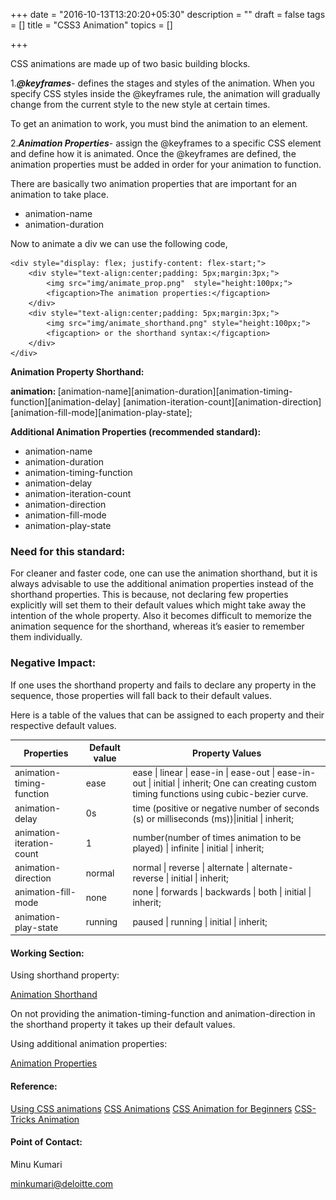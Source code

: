 +++
date = "2016-10-13T13:20:20+05:30"
description = ""
draft = false
tags = []
title = "CSS3 Animation"
topics = []

+++


<p>CSS animations are made up of two basic building blocks.</p>

<p> 1.<strong><i>@keyframes</i></strong>- defines the stages and styles of the animation. When you specify CSS styles inside the @keyframes rule, the animation will gradually change from the current style to the new style at certain times.
</p><p>To get an animation to work, you must bind the animation to an element.</p>

<p>2.<strong><i>Animation Properties</i></strong>- assign the @keyframes to a specific CSS element and define how it is animated.
Once the @keyframes are defined, the animation properties must be added in order for your animation to function.<p>

<p>There are basically two animation properties that are important for an animation to take place.</p>
    <ul>
        <li>animation-name</li>
        <li>animation-duration</li>
    </ul>
<p>Now to animate a div we can use the following code,</p>

    <div style="display: flex; justify-content: flex-start;">
        <div style="text-align:center;padding: 5px;margin:3px;">
            <img src="img/animate_prop.png"  style="height:100px;">
            <figcaption>The animation properties:</figcaption>
        </div>
        <div style="text-align:center;padding: 5px;margin:3px;">
            <img src="img/animate_shorthand.png" style="height:100px;">       
            <figcaption> or the shorthand syntax:</figcaption>
        </div>
    </div>

<p><strong>Animation Property Shorthand:</strong></p>
<p><strong>animation: </strong>[animation-name][animation-duration][animation-timing-function][animation-delay] [animation-iteration-count][animation-direction][animation-fill-mode][animation-play-state];</p>

<p><strong>Additional Animation Properties (recommended standard):</strong></p>
<ul>
  <li>animation-name</li>
  <li>animation-duration</li>
  <li>animation-timing-function</li>
  <li>animation-delay</li>
  <li>animation-iteration-count</li>
  <li>animation-direction</li>
  <li>animation-fill-mode</li>
  <li>animation-play-state</li>
</ul>

<h3>Need for this standard:</h3>

<p>For cleaner and faster code, one can use the animation shorthand, but it is always advisable to use the additional animation properties instead of the shorthand properties. This is because, not declaring few properties explicitly will set them to their default values which might take away the intention of the whole property. Also it becomes difficult to memorize the animation sequence for the shorthand, whereas it’s easier to remember them individually.</p>

<h3>Negative Impact:</h3>
<p>If one uses the shorthand property and fails to declare any property in the sequence, those properties will fall back to their default values.</p>
<p>Here is a table of the values that can be assigned to each property and their respective default values.</p>
<table>
  <thead>
    <tr>
      <th>Properties</th>
      <th>Default value</th>
      <th>Property Values</th>
    </tr>
  </thead>
<tbody>
  <tr>
    <td>animation-timing-function</td>
    <td>ease</td>
    <td>ease | linear | ease-in | ease-out | ease-in-out | initial | inherit;
     One can creating custom timing functions using cubic-bezier curve.</td>
  </tr>
  <tr>
    <td>animation-delay</td>
    <td>0s</td>
    <td>time (positive or negative number of seconds (s) or milliseconds (ms))|initial | inherit;</td>
  </tr>
  <tr>
    <td>animation-iteration-count</td>
    <td>1</td>
    <td>number(number of times animation to be played) | infinite | initial | inherit;</td>
  </tr>
  <tr>
    <td>animation-direction</td>
    <td>normal</td>
    <td>normal | reverse | alternate | alternate-reverse | initial | inherit;</td>
  </tr>
  <tr>
    <td>animation-fill-mode</td>
    <td>none</td>
    <td>none | forwards | backwards | both | initial | inherit;</td>
  </tr>
    <tr>
    <td>animation-play-state</td>
    <td>running</td>
    <td>paused | running | initial | inherit;</td>
  </tr>
</tbody>
</table>

<h4>Working Section:</h4>
<p>Using shorthand property:</p>

<a href="https://jsbin.com/mopaze/2">Animation Shorthand</a>
<p>On not providing the animation-timing-function and animation-direction in the shorthand property it takes up their default values.</p>

<p>Using additional animation properties:</p>
<a href= "https://jsbin.com/ceqitov/4">Animation Properties</a>

<h4>Reference:</h4>
<a href="https://developer.mozilla.org/en-US/docs/Web/CSS/CSS_Animations/Using_CSS_animations#Defining_the_animation_sequence_using_keyframes">Using CSS animations</a>
<a href="https://www.w3.org/TR/css3-animations/#the-animation-shorthand-property-">CSS Animations</a>
<a href="https://robots.thoughtbot.com/css-animation-for-beginners">CSS Animation for Beginners</a>
<a href="https://css-tricks.com/almanac/properties/a/animation/">CSS-Tricks Animation</a>

<h4>Point of Contact:</h4>

<p>Minu Kumari</p>
<a href="mailto:minkumari@deloitte.com">minkumari@deloitte.com</a>
